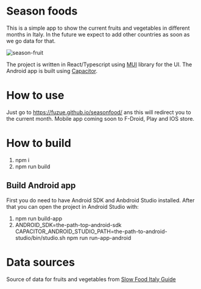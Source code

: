 # Season foods

This is a simple app to show the current fruits and vegetables in different months in Italy.
In the future we expect to add other countries as soon as we go data for that.

![season-fruit](https://github.com/fuzue/seasonfood/assets/272892/7956b59e-074a-4a27-ba7c-3f1d00c8897c)

The project is written in React/Typescript using [MUI](https://mui.com/) library for the UI. The Android app is built using [Capacitor](https://capacitorjs.com/).

# How to use

Just go to https://fuzue.github.io/seasonfood/ ans this will redirect you to the current month. Mobile app coming soon to F-Droid, Play and IOS store.

# How to build

1. npm i
2. npm run build

## Build Android app

First you do need to have Android SDK and Anbdroid Studio installed. After that you can open the project in Android Studio with:

1. npm run build-app
2. ANDROID_SDK=the-path-top-android-sdk CAPACITOR_ANDROID_STUDIO_PATH=the-path-to-android-studio/bin/studio.sh npm run run-app-android

# Data sources

Source of data for fruits and vegetables from [Slow Food Italy Guide](https://www.slowfood.it/wp-content/uploads/blu_facebook_uploads/2014/09/ita_guida_consumo_b.pdf)


